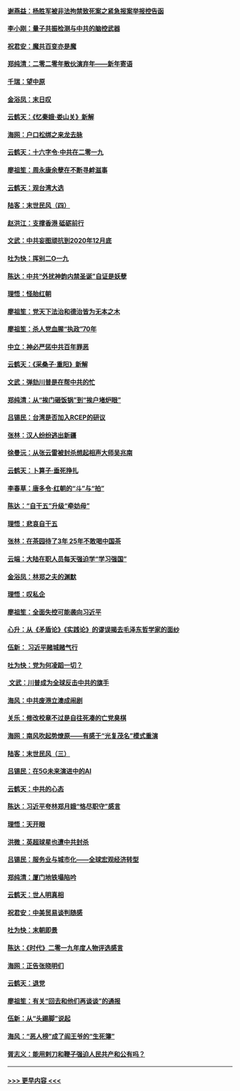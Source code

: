 #### [谢燕益：杨胜军被非法拘禁致死案之紧急报案举报控告函](../pages/nsc993/n11756134.md?t=01011922) 
#### [李小刚：量子共振检测与中共的脑控武器](../pages/nsc993/n11754518.md?t=01011922) 
#### [祝君安：魔共百变亦是魔](../pages/nsc993/n11754469.md?t=01011922) 
#### [郑纯清：二零二零年散伙演弃年——新年寄语](../pages/nsc993/n11754195.md?t=01011922) 
#### [千瑞：望中原](../pages/nsc993/n11754159.md?t=01011922) 
#### [金浴凤：末日叹](../pages/nsc993/n11752359.md?t=01011922) 
#### [云鹤天：《忆秦娥‧娄山关》新解](../pages/nsc993/n11752348.md?t=01011922) 
#### [海网：户口松绑之来龙去脉](../pages/nsc993/n11752328.md?t=01011922) 
#### [云鹤天：十六字令‧中共在二零一九](../pages/nsc993/n11752305.md?t=01011922) 
#### [廖祖笙：周永康余孽在不断寻衅滋事](../pages/nsc993/n11751013.md?t=01011922) 
#### [云鹤天：观台湾大选](../pages/nsc993/n11751007.md?t=01011922) 
#### [陆客：末世民风（四）](../pages/nsc993/n11749203.md?t=01011922) 
#### [赵洪江：支撑香港 砥砺前行](../pages/nsc993/n11748482.md?t=01011922) 
#### [文武：中共妄图顽抗到2020年12月底](../pages/nsc993/n11748446.md?t=01011922) 
#### [吐为快：挥别二O一九](../pages/nsc993/n11748411.md?t=01011922) 
#### [陈达：中共“外扰神韵内禁圣诞”自证是妖孽](../pages/nsc993/n11748226.md?t=01011922) 
#### [理悟：怪胎红朝](../pages/nsc993/n11748206.md?t=01011922) 
#### [廖祖笙：党天下法治和德治皆为无本之木](../pages/nsc993/n11748135.md?t=01011922) 
#### [廖祖笙：杀人党血腥“执政”70年](../pages/nsc993/n11745144.md?t=01011922) 
#### [中立：神必严惩中共百年罪恶](../pages/nsc993/n11744970.md?t=01011922) 
#### [云鹤天：《采桑子‧重阳》新解](../pages/nsc993/n11744948.md?t=01011922) 
#### [文武：弹劾川普是在帮中共的忙](../pages/nsc993/n11744758.md?t=01011922) 
#### [郑纯清：从“挨门砸饭锅”到“挨户堵炉眼”](../pages/nsc993/n11744745.md?t=01011922) 
#### [吕锡民：台湾是否加入RCEP的研议](../pages/nsc993/n11744701.md?t=01011922) 
#### [张林：汉人纷纷逃出新疆](../pages/nsc993/n11743530.md?t=01011922) 
#### [徐曼沅：从张云雷被封杀想起相声大师吴兆南](../pages/nsc993/n11741816.md?t=01011922) 
#### [云鹤天：卜算子‧垂死挣扎](../pages/nsc993/n11739956.md?t=01011922) 
#### [李春草：唐多令‧红朝的“斗”与“拍”](../pages/nsc993/n11739830.md?t=01011922) 
#### [陈达：“自干五”升级“牵妨母”](../pages/nsc993/n11739724.md?t=01011922) 
#### [理悟：悲哀自干五](../pages/nsc993/n11739547.md?t=01011922) 
#### [张林：在茶园待了3年 25年不敢喝中国茶](../pages/nsc993/n11739240.md?t=01011922) 
#### [云端：大陆在职人员每天强迫学“学习强国”](../pages/nsc993/n11738735.md?t=01011922) 
#### [金浴凤：林郑之夫的渊默](../pages/nsc993/n11737735.md?t=01011922) 
#### [理悟：叹私企](../pages/nsc993/n11737715.md?t=01011922) 
#### [廖祖笙：全面失控可能袭向习近平](../pages/nsc993/n11737704.md?t=01011922) 
#### [心升：从《矛盾论》《实践论》的谬误揭去毛泽东哲学家的面纱](../pages/nsc993/n11736962.md?t=01011922) 
#### [伍新： 习近平赌城赌气行](../pages/nsc993/n11736929.md?t=01011922) 
#### [吐为快：党为何凌蹈一切？](../pages/nsc993/n11736915.md?t=01011922) 
#### [ 文武：川普成为全球反击中共的旗手](../pages/nsc993/n11736882.md?t=01011922) 
#### [海风：中共废港立澳成闹剧](../pages/nsc993/n11735857.md?t=01011922) 
#### [关乐：修改校章不过是自往死凑的亡党臭棋](../pages/nsc993/n11735097.md?t=01011922) 
#### [海网：南风吹起势燎原——有感于“光复茂名”模式重演](../pages/nsc993/n11732308.md?t=01011922) 
#### [陆客：末世民风（三）](../pages/nsc993/n11732211.md?t=01011922) 
#### [吕锡民：在5G未来演进中的AI](../pages/nsc993/n11730010.md?t=01011922) 
#### [云鹤天：中共的心态](../pages/nsc993/n11729906.md?t=01011922) 
#### [陈达：习近平夸林郑月娥“恪尽职守”感言](../pages/nsc993/n11729881.md?t=01011922) 
#### [理悟：天开眼](../pages/nsc993/n11729699.md?t=01011922) 
#### [洪微：英超球星也遭中共封杀](../pages/nsc993/n11727243.md?t=01011922) 
#### [吕锡民：服务业与城市化——全球宏观经济转型](../pages/nsc993/n11725845.md?t=01011922) 
#### [郑纯清：厦门地铁塌陷吟](../pages/nsc993/n11725813.md?t=01011922) 
#### [云鹤天：世人明真相](../pages/nsc993/n11725621.md?t=01011922) 
#### [祝君安：中美贸易谈判随感](../pages/nsc993/n11725609.md?t=01011922) 
#### [吐为快：末朝即景](../pages/nsc993/n11723365.md?t=01011922) 
#### [陈达：《时代》二零一九年度人物评选感言](../pages/nsc993/n11723337.md?t=01011922) 
#### [海网：正告张晓明们](../pages/nsc993/n11723228.md?t=01011922) 
#### [云鹤天：退党](../pages/nsc993/n11723056.md?t=01011922) 
#### [廖祖笙：有关“回去和他们再谈谈”的通报](../pages/nsc993/n11722442.md?t=01011922) 
#### [伍新：从“头踢脚”说起](../pages/nsc993/n11722429.md?t=01011922) 
#### [海风：“恶人榜”成了阎王爷的“生死簿”](../pages/nsc993/n11722272.md?t=01011922) 
#### [胥志义：能用剌刀和鞭子强迫人民共产和公有吗？](../pages/nsc993/n11720569.md?t=01011922) 

----
#### [ >>> 更早内容 <<< ](../indexes/nsc993-earlier.md)
